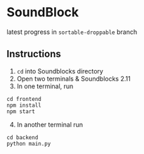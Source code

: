 # SoundBlock

latest progress in `sortable-droppable` branch

## Instructions
1. `cd` into Soundblocks directory
2. Open two terminals & Soundblocks 2.11
3. In one terminal, run 
```
cd frontend  
npm install  
npm start
```

4. In another terminal run
```
cd backend
python main.py
```
